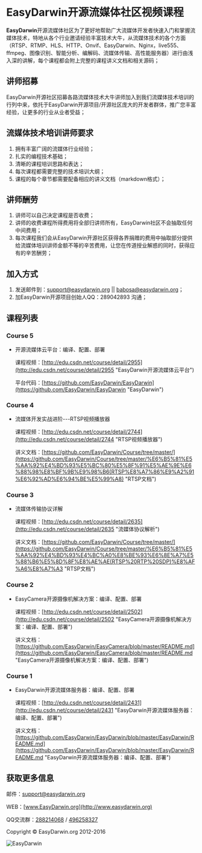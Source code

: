 # EasyDarwin开源流媒体社区视频课程 #

**EasyDarwin**开源流媒体社区为了更好地帮助广大流媒体开发者快速入门和掌握流媒体技术，特地从各个行业邀请经验丰富技术大牛，从流媒体技术的各个方面（RTSP、RTMP、HLS、HTTP、Onvif、EasyDarwin、Nginx，live555、ffmpeg、图像识别、智能分析、编解码、流媒体传输、高性能服务器）进行由浅入深的讲解，每个课程都会附上完整的课程讲义文档和相关源码；

## 讲师招募 ##

EasyDarwin开源社区招募各路流媒体技术大牛讲师加入到我们流媒体技术培训的行列中来，依托于EasyDarwin开源项目/开源社区庞大的开发者群体，推广您丰富经验，让更多的行业从业者受益；


## 流媒体技术培训讲师要求 ##

1. 拥有丰富广阔的流媒体行业经验；
2. 扎实的编程技术基础；
3. 清晰的课程培训思路和表达；
4. 每次课程都需要完整的技术培训大纲；
5. 课程的每个章节都需要配备相应的讲义文档（markdown格式）；


## 讲师酬劳 ##

1. 讲师可以自己决定课程是否收费；
2. 讲师的收费课程所得费用将全部归讲师所有，EasyDarwin社区不会抽取任何中间费用；
3. 每次课程我们会从EasyDarwin开源社区获得各界捐赠的费用中抽取部分提供给流媒体培训讲师金额不等的辛苦费用，让您在传道授业解惑的同时，获得应有的辛苦酬劳；

## 加入方式 ##

1. 发送邮件到：support@easydarwin.org || babosa@easydarwin.org；
2. 加EasyDarwin开源项目创始人QQ：289042893 沟通；


## 课程列表 ##

### Course 5 ###

- 开源流媒体云平台：编译、配置、部署
	
	课程视频：[http://edu.csdn.net/course/detail/2955](http://edu.csdn.net/course/detail/2955 "EasyDarwin开源流媒体云平台")
	
	平台代码：[https://github.com/EasyDarwin/EasyDarwin](https://github.com/EasyDarwin/EasyDarwin "EasyDarwin")

### Course 4 ###

- 流媒体开发实战进阶---RTSP视频播放器
	
	课程视频：[http://edu.csdn.net/course/detail/2744](http://edu.csdn.net/course/detail/2744 "RTSP视频播放器")
	
	讲义文档：[https://github.com/EasyDarwin/Course/tree/master/](https://github.com/EasyDarwin/Course/tree/master/%E6%B5%81%E5%AA%92%E4%BD%93%E5%BC%80%E5%8F%91%E5%AE%9E%E6%88%98%E8%BF%9B%E9%98%B6(RTSP%E8%A7%86%E9%A2%91%E6%92%AD%E6%94%BE%E5%99%A8) "RTSP文档")

### Course 3 ###

- 流媒体传输协议详解
	
	课程视频：[http://edu.csdn.net/course/detail/2635](http://edu.csdn.net/course/detail/2635 "流媒体协议解析")
	
	讲义文档：[https://github.com/EasyDarwin/Course/tree/master/](https://github.com/EasyDarwin/Course/tree/master/%E6%B5%81%E5%AA%92%E4%BD%93%E4%BC%A0%E8%BE%93%E6%8E%A7%E5%88%B6%E5%8D%8F%E8%AE%AE(RTSP%20RTP%20SDP)%E8%AF%A6%E8%A7%A3 "RTSP文档")

### Course 2 ###

- EasyCamera开源摄像机解决方案：编译、配置、部署
	
	课程视频：[http://edu.csdn.net/course/detail/2502](http://edu.csdn.net/course/detail/2502 "EasyCamera开源摄像机解决方案：编译、配置、部署")
	
	讲义文档：[https://github.com/EasyDarwin/EasyCamera/blob/master/README.md](https://github.com/EasyDarwin/EasyCamera/blob/master/README.md "EasyCamera开源摄像机解决方案：编译、配置、部署")

### Course 1 ###

- EasyDarwin开源流媒体服务器：编译、配置、部署
	
	课程视频：[http://edu.csdn.net/course/detail/2431](http://edu.csdn.net/course/detail/2431 "EasyDarwin开源流媒体服务器：编译、配置、部署")
	
	讲义文档：[https://github.com/EasyDarwin/EasyDarwin/blob/master/EasyDarwin/README.md](https://github.com/EasyDarwin/EasyDarwin/blob/master/EasyDarwin/README.md "EasyDarwin开源流媒体服务器：编译、配置、部署")


## 获取更多信息 ##

邮件：[support@easydarwin.org](mailto:support@easydarwin.org) 

WEB：[www.EasyDarwin.org](http://www.easydarwin.org)

QQ交流群：[288214068](http://jq.qq.com/?_wv=1027&k=2Dlyhr7 "EasyDarwin交流群1") / [496258327](http://jq.qq.com/?_wv=1027&k=2Hyz2ea "EasyDarwin交流群2")

Copyright &copy; EasyDarwin.org 2012-2016

![EasyDarwin](http://www.easydarwin.org/skin/easydarwin/images/wx_qrcode.jpg)
